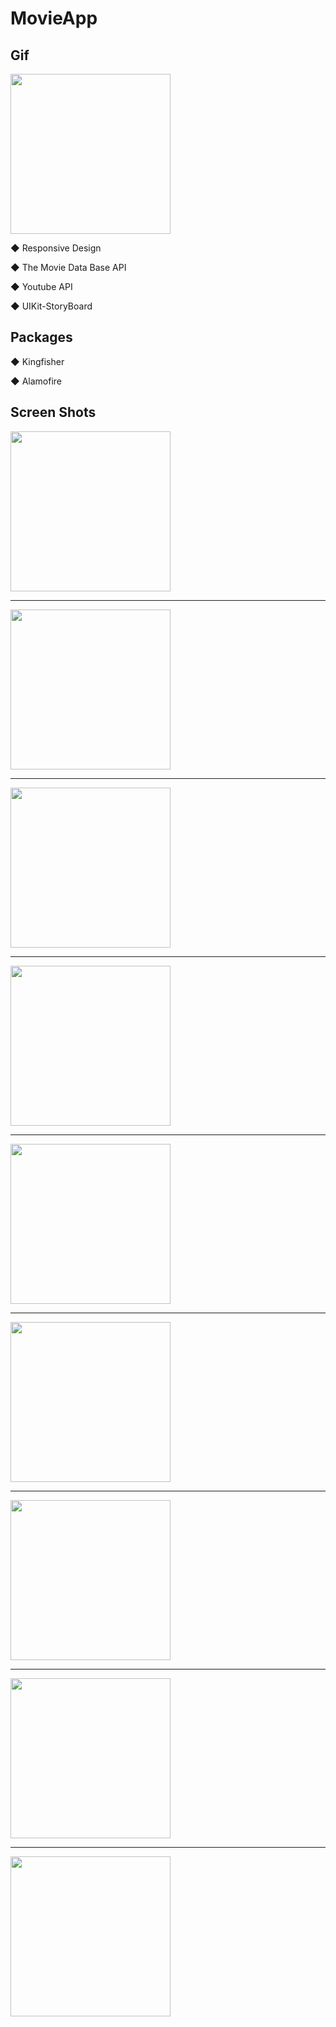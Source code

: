 # MovieApp
 
Gif
--------------------------------------------------------------------------------------
<img src="https://github.com/alianilKaradag/MovieApp/blob/main/showCaseGif.gif" width="256">

◆ Responsive Design

◆ The Movie Data Base API

◆ Youtube API

◆ UIKit-StoryBoard

Packages
--------------------------------------------------------------------------------------

◆ Kingfisher

◆ Alamofire


Screen Shots
--------------------------------------------------------------------------------------

<img src="https://github.com/alianilKaradag/MovieApp/blob/main/MovieApp/ScreenShots/ss1.png" width="256">

--------------------------------------------------------------------------------------

<img src="https://github.com/alianilKaradag/MovieApp/blob/main/MovieApp/ScreenShots/ss2.png" width="256">

--------------------------------------------------------------------------------------

<img src="https://github.com/alianilKaradag/MovieApp/blob/main/MovieApp/ScreenShots/ss3.png" width="256">

--------------------------------------------------------------------------------------

<img src="https://github.com/alianilKaradag/MovieApp/blob/main/MovieApp/ScreenShots/ss4.png" width="256">

--------------------------------------------------------------------------------------

<img src="https://github.com/alianilKaradag/MovieApp/blob/main/MovieApp/ScreenShots/ss5.png" width="256">

--------------------------------------------------------------------------------------

<img src="https://github.com/alianilKaradag/MovieApp/blob/main/MovieApp/ScreenShots/ss6.png" width="256">

--------------------------------------------------------------------------------------

<img src="https://github.com/alianilKaradag/MovieApp/blob/main/MovieApp/ScreenShots/ss7.png" width="256">

--------------------------------------------------------------------------------------

<img src="https://github.com/alianilKaradag/MovieApp/blob/main/MovieApp/ScreenShots/ss8.png" width="256">

--------------------------------------------------------------------------------------

<img src="https://github.com/alianilKaradag/MovieApp/blob/main/MovieApp/ScreenShots/ss9.png" width="256">
